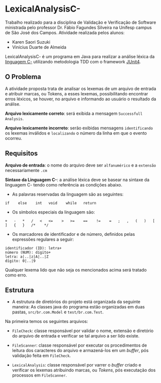 # LexicalAnalysisC-

Trabalho realizado para a disciplina de Validação e Verificação de Software ministrada pelo professor Dr. Fábio Fagundes Silveira na Unifesp campus de São José dos Campos. Atividade realizada pelos alunos:

  - Karen Saori Suzuki
  - Vinícius Duarte de Almeida

LexicalAnalysisC- é um programa em Java para realizar a análise léxica da [linguagem C-](http://www.cs.dartmouth.edu/~cs57/Project/C-%20Spec.pdf) utilizando metodologia TDD com o framework [JUnit4](http://junit.org/).

## O Problema

A atividade proposta trata de analisar os lexemas de um arquivo de entrada e atribuir marcas, ou Tokens, a esses lexemas, possibilitando encontrar erros léxicos, se houver, no arquivo e informando ao usuário o resultado da análise.

**Arquivo lexicamente correto**: será exibida a mensagem `Successfull Analysis`.

**Arquivo lexicamente incorreto**: serão exibidas mensagens `identificando` os lexemas inválidos
e `localizando` o número da linha em que o evento ocorreu.

## Requisitos

**Arquivo de entrada**: o nome do arquivo deve ser `alfanumérico` e a `extensão` necessariamente `.cm`

**Sintaxe da Linguagem C-**: a análise léxica deve se basear na sintaxe da linguagem C- tendo como 
referência as condições abaixo.

  - As palavras reservadas da linguagem são as seguintes:
```
if    else    int   void    while   return
```
  - Os símbolos especiais da linguagem são:
```
+   -   *   /   <   <=    >   >=    ==    !=    =   ;   ,   (   )   [   ]   {   }   /*    */
```
  - Os marcadores de identificador e de número, definidos pelas expressões regulares a seguir:
```
identificador (ID): letra+
número (NUM): dígito+
letra: a|..|z|A|..|Z
dígito: 0|..|9
```
Qualquer lexema lido que não seja os mencionados acima será tratado como erro.

## Estrutura

- A estrutura de diretórios do projeto está organizada da seguinte maneira:
As classes java do programa estão organizadas em duas pastas, `src/br.com.Model` e `test/br.com.Test`.

Na primeira temos os seguintes arquivos:

- `FileCheck`: classe responsável por validar o nome, extensão e diretório do arquivo de entrada e verificar se 
  tal arquivo a ser lido existe.
  
- `FileScanner`: classe responsável por executar os procedimentos de leitura dos caracteres do arquivo
  e armazená-los em um *buffer*, pós validação feita em `FileCheck`.
  
- `LexicalAnalysis`: classe responsável por varrer o *buffer* criado e verificar os lexemas atribuindo marcas, ou *Tokens*, pós executação dos processos em `FileScanner`.
